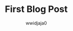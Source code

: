 ---
layout: ../../layouts/MarkdownPost.astro
title: 'First Blog Post'
pubDate: 2025-08-12
description: 'This is the first post of my blog.'
author: 'wwidjaja0'
tags: ['blog', 'first post']
---